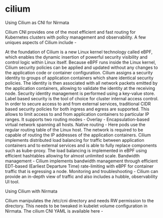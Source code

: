 # cilium

Using Cilium as CNI for Nirmata

Cilium CNI provides one of the most efficient and fast routing for Kubernetes clusters with pollcy management and observability. A few uniques aspects of Cilium include - 

At the foundation of Cilium is a new Linux kernel technology called eBPF, which enables the dynamic insertion of powerful security visibility and control logic within Linux itself. Because eBPF runs inside the Linux kernel, Cilium security policies can be applied and updated without any changes to the application code or container configuration.
Cilium assigns a security identity to groups of application containers which share identical security policies. The identity is then associated with all network packets emitted by the application containers, allowing to validate the identity at the receiving node. Security identity management is performed using a key-value store.
Label based security is the tool of choice for cluster internal access control. In order to secure access to and from external services, traditional CIDR based security policies for both ingress and egress are supported. This allows to limit access to and from application containers to particular IP ranges.
It supports two routing modes - 
Overlay - Encapsulation-based virtual network spanning all hosts.
Native routing - Here pods use the regular routing table of the Linux host. The network is required to be capable of routing the IP addresses of the application containers.
Cilium implements distributed load balancing for traffic between application containers and to external services and is able to fully replace components such as kube-proxy. The load balancing is implemented in eBPF using efficient hashtables allowing for almost unlimited scale.
Bandwidth management - Cilium implements bandwidth management through efficient EDT-based (Earliest Departure Time) rate-limiting with eBPF for container traffic that is egressing a node. 
Monitoring and troubleshooting - Cilium can provide an in-depth view of traffic and also includes a hubble, observability UI tool.

Using Cilium with Nirmata

Cilium manipulates the /etc/cni directory and needs RW permission to the directory. This needs to be tweaked in kubelet volume configuration in Nirmata. The cilium CNI YAML is available here - 

